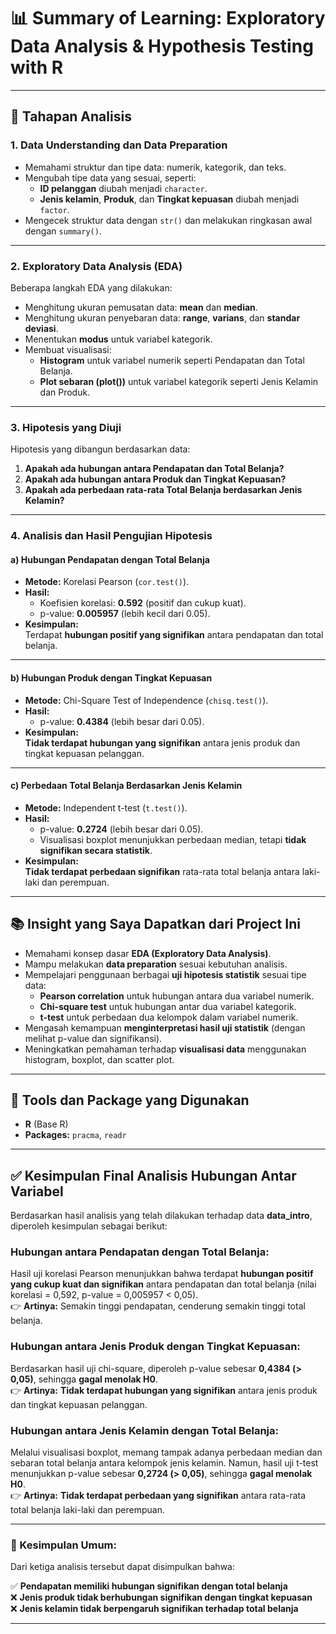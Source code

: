 # 📊 Summary of Learning: Exploratory Data Analysis & Hypothesis Testing with R

---

## 📌 Tahapan Analisis

### 1. Data Understanding dan Data Preparation

- Memahami struktur dan tipe data: numerik, kategorik, dan teks.
- Mengubah tipe data yang sesuai, seperti:
  - **ID pelanggan** diubah menjadi `character`.
  - **Jenis kelamin**, **Produk**, dan **Tingkat kepuasan** diubah menjadi `factor`.
- Mengecek struktur data dengan `str()` dan melakukan ringkasan awal dengan `summary()`.

---

### 2. Exploratory Data Analysis (EDA)

Beberapa langkah EDA yang dilakukan:

- Menghitung ukuran pemusatan data: **mean** dan **median**.
- Menghitung ukuran penyebaran data: **range**, **varians**, dan **standar deviasi**.
- Menentukan **modus** untuk variabel kategorik.
- Membuat visualisasi:
  - **Histogram** untuk variabel numerik seperti Pendapatan dan Total Belanja.
  - **Plot sebaran (plot())** untuk variabel kategorik seperti Jenis Kelamin dan Produk.

---

### 3. Hipotesis yang Diuji

Hipotesis yang dibangun berdasarkan data:

1. **Apakah ada hubungan antara Pendapatan dan Total Belanja?**
2. **Apakah ada hubungan antara Produk dan Tingkat Kepuasan?**
3. **Apakah ada perbedaan rata-rata Total Belanja berdasarkan Jenis Kelamin?**

---

### 4. Analisis dan Hasil Pengujian Hipotesis

#### a) Hubungan Pendapatan dengan Total Belanja
- **Metode:** Korelasi Pearson (`cor.test()`).
- **Hasil:**
  - Koefisien korelasi: **0.592** (positif dan cukup kuat).
  - p-value: **0.005957** (lebih kecil dari 0.05).
- **Kesimpulan:**  
  Terdapat **hubungan positif yang signifikan** antara pendapatan dan total belanja.

---

#### b) Hubungan Produk dengan Tingkat Kepuasan
- **Metode:** Chi-Square Test of Independence (`chisq.test()`).
- **Hasil:**
  - p-value: **0.4384** (lebih besar dari 0.05).
- **Kesimpulan:**  
  **Tidak terdapat hubungan yang signifikan** antara jenis produk dan tingkat kepuasan pelanggan.

---

#### c) Perbedaan Total Belanja Berdasarkan Jenis Kelamin
- **Metode:** Independent t-test (`t.test()`).
- **Hasil:**
  - p-value: **0.2724** (lebih besar dari 0.05).
  - Visualisasi boxplot menunjukkan perbedaan median, tetapi **tidak signifikan secara statistik**.
- **Kesimpulan:**  
  **Tidak terdapat perbedaan signifikan** rata-rata total belanja antara laki-laki dan perempuan.

---

## 📚 Insight yang Saya Dapatkan dari Project Ini

- Memahami konsep dasar **EDA (Exploratory Data Analysis)**.
- Mampu melakukan **data preparation** sesuai kebutuhan analisis.
- Mempelajari penggunaan berbagai **uji hipotesis statistik** sesuai tipe data:
  - **Pearson correlation** untuk hubungan antara dua variabel numerik.
  - **Chi-square test** untuk hubungan antar dua variabel kategorik.
  - **t-test** untuk perbedaan dua kelompok dalam variabel numerik.
- Mengasah kemampuan **menginterpretasi hasil uji statistik** (dengan melihat p-value dan signifikansi).
- Meningkatkan pemahaman terhadap **visualisasi data** menggunakan histogram, boxplot, dan scatter plot.

---

## 🚀 Tools dan Package yang Digunakan

- **R** (Base R)
- **Packages:** `pracma`, `readr`

---

## ✅ Kesimpulan Final Analisis Hubungan Antar Variabel

Berdasarkan hasil analisis yang telah dilakukan terhadap data **data_intro**, diperoleh kesimpulan sebagai berikut:

### Hubungan antara Pendapatan dengan Total Belanja:
Hasil uji korelasi Pearson menunjukkan bahwa terdapat **hubungan positif yang cukup kuat dan signifikan** antara pendapatan dan total belanja (nilai korelasi = 0,592, p-value = 0,005957 < 0,05).  
👉 **Artinya:** Semakin tinggi pendapatan, cenderung semakin tinggi total belanja.

### Hubungan antara Jenis Produk dengan Tingkat Kepuasan:
Berdasarkan hasil uji chi-square, diperoleh p-value sebesar **0,4384 (> 0,05)**, sehingga **gagal menolak H0**.  
👉 **Artinya:** **Tidak terdapat hubungan yang signifikan** antara jenis produk dan tingkat kepuasan pelanggan.

### Hubungan antara Jenis Kelamin dengan Total Belanja:
Melalui visualisasi boxplot, memang tampak adanya perbedaan median dan sebaran total belanja antara kelompok jenis kelamin. Namun, hasil uji t-test menunjukkan p-value sebesar **0,2724 (> 0,05)**, sehingga **gagal menolak H0**.  
👉 **Artinya:** **Tidak terdapat perbedaan yang signifikan** antara rata-rata total belanja laki-laki dan perempuan.

---

### 🔎 Kesimpulan Umum:
Dari ketiga analisis tersebut dapat disimpulkan bahwa:

✅ **Pendapatan memiliki hubungan signifikan dengan total belanja**  
❌ **Jenis produk tidak berhubungan signifikan dengan tingkat kepuasan**  
❌ **Jenis kelamin tidak berpengaruh signifikan terhadap total belanja**

---

